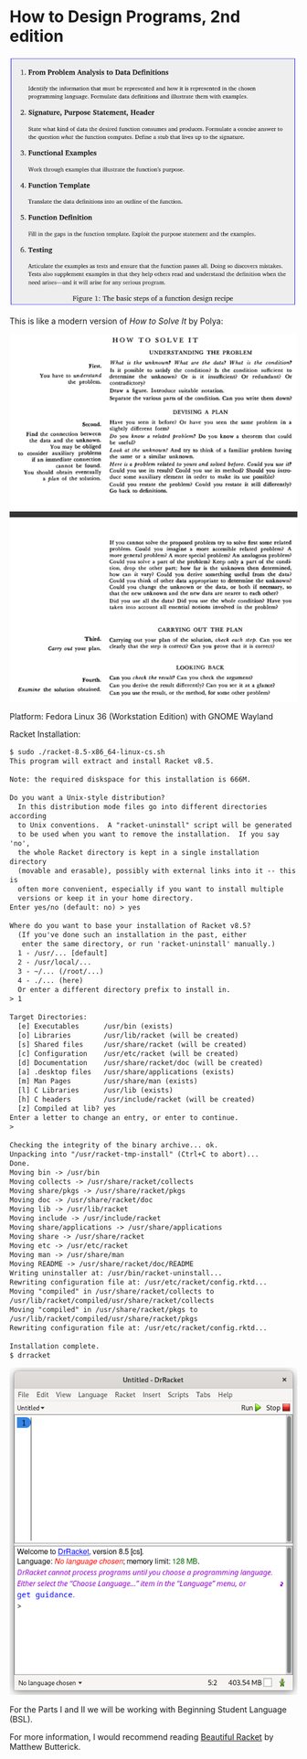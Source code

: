 # How to Design Programs, 2nd edition
![htdp](htdp.png)

This is like a modern version of *How to Solve It* by Polya:

![htsi](htsi.png)

Platform: Fedora Linux 36 (Workstation Edition) with GNOME Wayland

Racket Installation:

`````
$ sudo ./racket-8.5-x86_64-linux-cs.sh
This program will extract and install Racket v8.5.

Note: the required diskspace for this installation is 666M.

Do you want a Unix-style distribution?
  In this distribution mode files go into different directories according
  to Unix conventions.  A "racket-uninstall" script will be generated
  to be used when you want to remove the installation.  If you say 'no',
  the whole Racket directory is kept in a single installation directory
  (movable and erasable), possibly with external links into it -- this is
  often more convenient, especially if you want to install multiple
  versions or keep it in your home directory.
Enter yes/no (default: no) > yes

Where do you want to base your installation of Racket v8.5?
  (If you've done such an installation in the past, either
   enter the same directory, or run 'racket-uninstall' manually.)
  1 - /usr/... [default]
  2 - /usr/local/...
  3 - ~/... (/root/...)
  4 - ./... (here)
  Or enter a different directory prefix to install in.
> 1

Target Directories:
  [e] Executables      /usr/bin (exists)
  [o] Libraries        /usr/lib/racket (will be created)
  [s] Shared files     /usr/share/racket (will be created)
  [c] Configuration    /usr/etc/racket (will be created)
  [d] Documentation    /usr/share/racket/doc (will be created)
  [a] .desktop files   /usr/share/applications (exists)
  [m] Man Pages        /usr/share/man (exists)
  [l] C Libraries      /usr/lib (exists)
  [h] C headers        /usr/include/racket (will be created)
  [z] Compiled at lib? yes
Enter a letter to change an entry, or enter to continue.
> 

Checking the integrity of the binary archive... ok.
Unpacking into "/usr/racket-tmp-install" (Ctrl+C to abort)...
Done.
Moving bin -> /usr/bin
Moving collects -> /usr/share/racket/collects
Moving share/pkgs -> /usr/share/racket/pkgs
Moving doc -> /usr/share/racket/doc
Moving lib -> /usr/lib/racket
Moving include -> /usr/include/racket
Moving share/applications -> /usr/share/applications
Moving share -> /usr/share/racket
Moving etc -> /usr/etc/racket
Moving man -> /usr/share/man
Moving README -> /usr/share/racket/doc/README
Writing uninstaller at: /usr/bin/racket-uninstall...
Rewriting configuration file at: /usr/etc/racket/config.rktd...
Moving "compiled" in /usr/share/racket/collects to /usr/lib/racket/compiled/usr/share/racket/collects
Moving "compiled" in /usr/share/racket/pkgs to /usr/lib/racket/compiled/usr/share/racket/pkgs
Rewriting configuration file at: /usr/etc/racket/config.rktd...

Installation complete.
$ drracket
`````
![drracket](drracket.png)

For the Parts I and II we will be working with Beginning Student Language (BSL).

For more information, I would recommend reading [Beautiful Racket](https://beautifulracket.com/) by Matthew Butterick.

<!-----
### The basic steps of a function design recipe
1. **From Problem Analysis to Data Definitions:** Identify the information that must be represented and how it is represented in the chosen programming language. Formulate data defintions and illustrate them with examples.

2. **Signature, Purpose Statement, Header:** State what kind of data the desired function consumes and produces. Formulate a concise answer to the question *what* the function computes. Define a stub that lives up to the signature.

3. **Functional Examples:** Work through examples that illustrate the function's purpose.

4. **Function Template:** Translate the data defintions into an outline of the function.

5. **Function Definition:** Fill in the gaps in the function template. Exploit the purpose statement and the examples.

6. **Testing:** Articulate the examples as tests and ensure that the function passes all. Doing so discovers mistakes. Tests also supplement examples in that they help others read and understand the definitions when the need arises--and it will arise for any serious program.
----->
